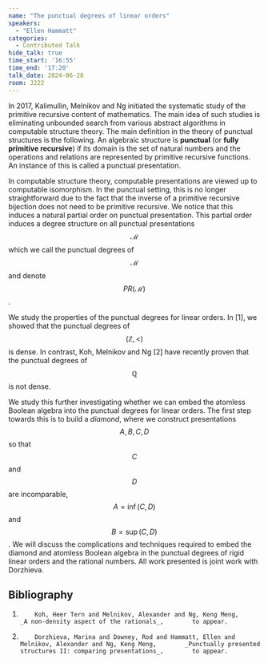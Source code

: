 ```yaml
---
name: "The punctual degrees of linear orders"
speakers:
  - "Ellen Hammatt"
categories:
  - Contributed Talk
hide_talk: true
time_start: '16:55'
time_end: '17:20'
talk_date: 2024-06-28
room: J222
---
```






In 2017, Kalimullin, Melnikov and Ng initiated the systematic study of the primitive recursive content of mathematics. The main idea of such studies is 
eliminating unbounded search from various abstract algorithms in computable structure theory. The main definition in the theory of punctual structures 
is the following. An algebraic structure is **punctual** (or **fully primitive recursive**) if its domain is the set of natural numbers and the 
operations and relations are represented by primitive recursive functions. An instance of this is called a punctual presentation. 

In computable structure theory, computable presentations are viewed up to computable isomorphism. In the punctual setting, this is no longer
straightforward due to the fact that the inverse of a primitive recursive bijection does not need to be primitive recursive. We notice that this 
induces a natural partial order on punctual presentation. This partial order induces a degree structure on all punctual presentations $$\mathcal{M}$$ 
which we call the punctual degrees of $$\mathcal{M}$$ and denote $$PR(\mathcal{M})$$. 

We study the properties of the punctual degrees for linear orders. In [1], we showed that the punctual degrees of $$(\mathbb{Z},<)$$ is dense. 
In contrast, Koh, Melnikov and Ng [2] have recently proven that the punctual degrees of $$\mathbb{Q}$$ is not dense.

We study this further investigating whether we can embed the atomless Boolean algebra into the punctual degrees for linear orders. The first step 
towards this is to build a _diamond_, where we construct presentations $$A,B,C,D$$ so that $$C$$ and $$D$$ are incomparable, $$A=\inf(C,D)$$ and 
$$B=\sup(C,D)$$. We will discuss the complications and techniques required to embed the diamond and atomless Boolean algebra in the 
punctual degrees of rigid linear orders and the rational numbers. All work presented is joint work with Dorzhieva.

## Bibliography

1.         Koh, Heer Tern and Melnikov, Alexander and Ng, Keng Meng,        _A non-density aspect of the rationals_,        to appear.    
2.         Dorzhieva, Marina and Downey, Rod and Hammatt, Ellen and Melnikov, Alexander and Ng, Keng Meng,        _Punctually presented structures II: comparing presentations_,        to appear.    





